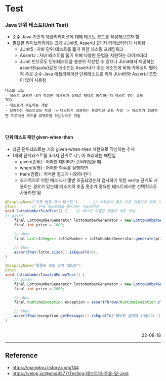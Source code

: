 # Test

### Java 단위 테스트(Unit Test)
- 순수 Java 기반의 애플리케이션에 대해 테스트 코드를 작성해보고자 함
- 필요한 라이브러리에는 크게 JUnit5, AssertJ 2가지 라이브러리가 사용됨
    - JUnit5 : 자바 단위 테스트를 톱기 위한 테스팅 프레임워크
    - AssertJ : 자바 테스트를 돕기 위해 다양한 문법을 지원하는 라이브러리
    - JUnit 만으로도 단위테스트를 충분히 작성할 수 있으나 JUnit에서 제공하는 assertEquals()같은 메소드는 AssertJ가 주는 메소드에 비해 가독성이 떨어져 주로 순수 Java 애플리케이션 단위테스트를 위해 JUnit5와 AssertJ 조합이 많이 사용됨

```
테스트 코드
- 테스트 코드란 내가 작성한 메서드가 실제로 제대로 동작하는지 테스트 하는 코드
TDD
- 테스트가 주도하는 개발
- 실패하는 테스트코드 작성 -> 테스트가 성공하는 프로덕션 코드 작성 -> 테스트가 성공하면 프로덕션 코드를 리팩토링 하는식으로 개발
```

<br>

#### 단위 테스트 패턴 given-when-then
- 최근 단위테스트는 거의 given-when-then 패턴으로 작성하는 추세
- 1개의 단위테스트를 3가지 단계로 나누어 처리하는 패턴임
    - given(준비) : 어떠한 데이터가 준비되었을 때
    - when(실행) : 어떠한 함수를 실행하면
    - then(검증) : 어떠한 결과가 나와야 한다
    - 추가적으로 어떤 메소드가 몇번 호출되었는지 검사하기 위한 verity 단계도 사용하는 경우가 있는데 메소드의 호출 횟수가 중요한 테스트에서만 선택적으로 사용하면 됨

```java
@DisplayName("로또 번호 갯수 테스트")       // 가독성이 좋은 다른 이름으로 부여 가능
@Test       // 단위 테스트임을 명시하는 어노테이션
void lottoNumberSizeTest() {    // 테스트 이름은 한글로 써도 무방
// given
    final LottoNumberGenerator lottoNumberGenerator = new LottoNumberGenerator();
    final int price = 1000;

    // when
    final List<Integer> lottoNumber = lottoNumberGenerator.generate(price);

    // then
    assertThat(lotto.size()).isEqualTo(6);
}

@DisplayName("잘못된 로또 금액 테스트")
@Test
void lottoNumberInvalidMoneyTest() {
    // given
    final LottoNumberGenerator lottoNumberGenerator = new LottoNumberGenerator();
    final int price = 2000;

    // when
    final RuntimeException exception = assertThrows(RuntimeException.class, () -> lottoNumberGenerator.generate(price));

    // then
    assertThat(exception.getMessage()).isEqualTo("올바른 금액이 아닙니다.");
}
```

<br>

<div style="text-align: right">22-08-18</div>

-------

## Reference
- https://mangkyu.tistory.com/144
- https://velog.io/@sms8377/Testing-테스트의-종류-및-Jest
